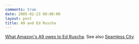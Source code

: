 ```yaml
---
comments: true
date: 2005-02-23 00:00:00
layout: post
title: A9 and Ed Ruscha
---
```


[What Amazon's A9 owes to Ed Ruscha](http://ericetheridge.com/photoblog/archives/2005/02/ed_ruscha_inter_1.html). See also [Seamless City](http://www.seamlesscity.com/project.html)
